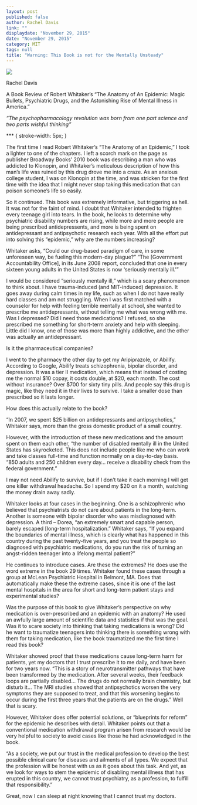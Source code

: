 ```yaml
---
layout: post
published: false
author: Rachel Davis
link: ""
displaydate: "November 29, 2015"
date: "November 29, 2015"
category: MIT
tags: null
title: "Warning: This Book is not for the Mentally Unsteady"
---
```


![](http://www.drfranklipman.com/images/2013/06/Anatomy-of-an-Epidemic1.jpg)	

Rachel Davis

A Book Review of Robert Whitaker’s “The Anatomy of An Epidemic: Magic Bullets, Psychiatric Drugs, and the Astonishing Rise of Mental Illness in America.”

_“The psychopharmacology revolution was born from one part science and two parts wishful thinking”_

*** {
  stroke-width: 5px;
}


The first time I read Robert Whitaker’s “The Anatomy of an Epidemic,” I took a lighter to one of the chapters. I left a scorch mark on the page as publisher Broadway Books’ 2010 book was describing a man who was addicted to Klonopin, and Whitaker’s meticulous description of how this man’s life was ruined by this drug drove me into a craze. As an anxious college student, I was on Klonopin at the time, and was stricken for the first time with the idea that I might never stop taking this medication that can poison someone’s life so easily.

So it continued. This book was extremely informative, but triggering as hell. It was not for the faint of mind.
I doubt that Whitaker intended to frighten every teenage girl into tears. In the book, he looks to determine why psychiatric disability numbers are rising, while more and more people are being prescribed antidepressents, and more is being spent on antidepressant and antipsychotic research each year. With all the effort put into solving this
“epidemic,” why are the numbers increasing?

Whitaker asks, “Could our drug-based paradigm of care, in some unforeseen way, be fueling this modern-day plague?”
“The [Government Accountability Office], in its June 2008 report, concluded that one in every sixteen young adults in the United States is now ‘seriously mentally ill.’”

I would be considered “seriously mentally ill,” which is a scary phenomenon to think about. I have trauma-induced (and MIT-induced) depression. It goes away during calm times in my life, such as when I do not have really hard classes and am not struggling. When I was first matched with a counselor for help with feeling terrible mentally  at school, she wanted to prescribe me antidepressants, without telling me what was wrong with me. Was I depressed? Did I need those medications? I refused, so she prescribed me something for short-term anxiety and help with sleeping. Little did I know, one of those was more than highly addictive, and the other was actually an antidepressant.

Is it the pharmaceutical companies?

I went to the pharmacy the other day to get my Aripiprazole, or Abilify. According to Google, Abilify treats schizophrenia, bipolar disorder, and depression. It was a tier II medication, which means that instead of costing me the normal $10 copay, it costs double, at $20, each month. The cost without insurance? Over $700 for sixty tiny pills. And people say this drug is magic, like they need it in their lives to survive. I take a smaller dose than prescribed so it lasts longer.

How does this actually relate to the book?

“In 2007, we spent $25 billion on antidepressants and antipsychotics,” Whitaker says, more than the gross domestic product of a small country.

However, with the introduction of these new medications and the amount spent on them each other, “the number of disabled mentally ill in the United States has skyrocketed. This does not include people like me who can work and take classes full-time and function normally on a day-to-day basis. “850 adults and 250 children every day… receive a disability check from the federal government.”

I may not need Abilify to survive, but if I don’t take it each morning I will get one killer withdrawal headache. So I spend my $20 on it a month, watching the money drain away sadly. 

Whitaker looks at four cases in the beginning. One is a schizophrenic who believed that psychiatrists do not care about patients in the long-term. Another is someone with bipolar disorder who was misdiagnosed with depression. A third – Dorea, “an extremely smart and capable person, barely escaped [long-term hospitalization.” Whitaker says, “If you expand the boundaries of mental illness, which is clearly what has happened in this country during the past twenty-five years, and you treat the people so diagnosed with psychiatric medications, do you run the risk of turning an angst-ridden teenager into a lifelong mental patient?”

He continues to introduce cases. Are these the extremes? He does use the word extreme in the book 29 times. Whitaker found these cases through a group at McLean Psychiatric Hospital in Belmont, MA. Does that automatically make these the extreme cases, since it is one of the last mental hospitals in the area for short and long-term patient stays and experimental studies?

Was the purpose of this book to give Whitaker’s perspective on why medication is over-prescribed and an epidemic with an anatomy? He used an awfully large amount of scientific data and statistics if that was the goal. Was it to scare society into thinking that taking medications is wrong? Did he want to traumatize teenagers into thinking there is something wrong with them for taking medication, like the book traumatized me the first time I read this book?

Whitaker showed proof that these medications cause long-term harm for patients, yet my doctors that I trust prescribe it to me daily, and have been for two years now.  “This is a story of neurotransmitter pathways that have been transformed by the medication. After several weeks, their feedback loops are partially disabled… The drugs do not normally brain chemistry, but disturb it… The MRI studies showed that antipsychotics worsen the very symptoms they are supposed to treat, and that this worsening begins to occur during the first three years that the patients are on the drugs.”
Well that is scary.

However, Whitaker does offer potential solutions, or “blueprints for reform” for the epidemic he describes with detail. Whitaker points out that a conventional medication withdrawal program arisen from research would be very helpful to society to avoid cases like those he had acknowledged in the book.

“As a society, we put our trust in the medical profession to develop the best possible clinical care for diseases and ailments of all types. We expect that the profession will be honest with us as it goes about this task. And yet, as we look for ways to stem the epidemic of disabling mental illness that has erupted in this country, we cannot trust psychiatry, as a profession, to fulfill that responsibility.”

Great, now I can sleep at night knowing that I cannot trust my doctors. 

